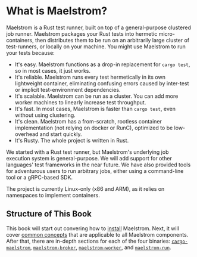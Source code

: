 # What is Maelstrom?

Maelstrom is a Rust test runner, built on top of a general-purpose
clustered job runner. Maelstrom packages your Rust tests into hermetic
micro-containers, then distributes them to be run on an arbitrarily large
cluster of test-runners, or locally on your machine. You might use
Maelstrom to run your tests because:

* It's easy. Maelstrom functions as a drop-in replacement for `cargo test`, so in
  most cases, it just works.
* It's reliable. Maelstrom runs every test hermetically in its own lightweight
  container, eliminating confusing errors caused by inter-test or implicit
  test-environment dependencies.
* It's scalable. Maelstrom can be run as a cluster. You can add more worker machines to
  linearly increase test throughput.
* It's fast. In most cases, Maelstrom is faster than `cargo test`, even
  without using clustering.
* It's clean. Maelstrom has a from-scratch, rootless container implementation
  (not relying on docker or RunC), optimized to be low-overhead and start
  quickly.
* It's Rusty. The whole project is written in Rust.

We started with a Rust test runner, but Maelstrom's underlying job execution
system is general-purpose. We will add support for other languages' test
frameworks in the near future. We have also provided tools for adventurous users
to run arbitrary jobs, either using a command-line tool or a gRPC-based SDK.

The project is currently Linux-only (x86 and ARM), as it relies on namespaces
to implement containers.

## Structure of This Book

This book will start out convering how to [install](installation.md) Maelstrom.
Next, it will cover [common concepts](common.md) that are applicable to all
Maelstrom components. After that, there are in-depth sections for each of the
four binaries: [`cargo-maelstrom`](cargo-maelstrom.md),
[`maelstrom-broker`](broker.md), [`maelstrom-worker`](worker.md), and
[`maelstrom-run`](run.md).

